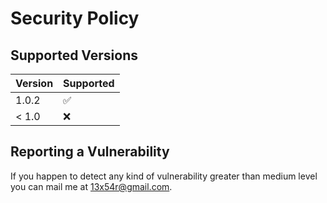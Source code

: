 # Security Policy

## Supported Versions

| Version | Supported          |
| ------- | ------------------ |
| 1.0.2   | :white_check_mark: |
| < 1.0   | :x:                |

## Reporting a Vulnerability
If you happen to detect any kind of vulnerability greater than medium level you can mail me at 13x54r@gmail.com.
